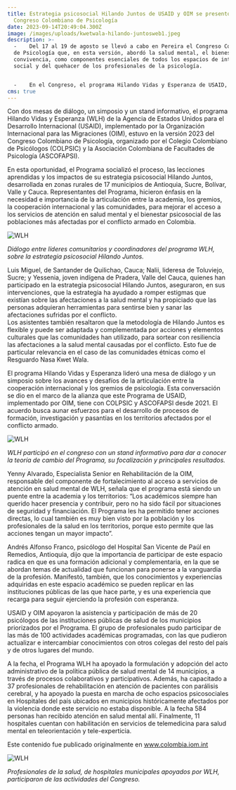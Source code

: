 ```yaml
---
title: Estrategia psicosocial Hilando Juntos de USAID y OIM se presentó en el
  Congreso Colombiano de Psicología
date: 2023-09-14T20:49:04.300Z
image: /images/uploads/kwetwala-hilando-juntosweb1.jpeg
description: >-
  -    Del 17 al 19 de agosto se llevó a cabo en Pereira el Congreso Colombiano
  de Psicología que, en esta versión, abordó la salud mental, el bienestar y la
  convivencia, como componentes esenciales de todos los espacios de intercambio
  social y del quehacer de los profesionales de la psicología.


  -    En el Congreso, el programa Hilando Vidas y Esperanza de USAID, implementado por OIM, presentó su estrategia psicosocial, Hilando Juntos, y reflexionó sobre la importancia de seguir generando puentes entre la Cooperación Internacional, los gremios y las comunidades.
cms: true
---
```

Con dos mesas de diálogo, un simposio y un stand informativo, el programa Hilando Vidas y Esperanza (WLH) de la Agencia de Estados Unidos para el Desarrollo Internacional (USAID), implementado por la Organización Internacional para las Migraciones (OIM), estuvo en la versión 2023 del Congreso Colombiano de Psicología, organizado por el Colegio Colombiano de Psicólogos (COLPSIC) y la Asociación Colombiana de Facultades de Psicología (ASCOFAPSI). 

En esta oportunidad, el Programa socializó el proceso, las lecciones aprendidas y los impactos de su estrategia psicosocial Hilando Juntos, desarrollada en zonas rurales de 17 municipios de Antioquia, Sucre, Bolívar, Valle y Cauca. Representantes del Programa, hicieron énfasis en la necesidad e importancia de la articulación entre la academia, los gremios, la cooperación internacional y las comunidades, para mejorar el acceso a los servicios de atención en salud mental y el bienestar psicosocial de las poblaciones más afectadas por el conflicto armado en Colombia. 

![WLH](https://colombia.iom.int/sites/g/files/tmzbdl1011/files/images/Notas/web2.jpg)

*Diálogo entre líderes comunitarios y coordinadores del programa WLH, sobre la estrategia psicosocial Hilando Juntos.*

Luis Miguel, de Santander de Quilichao, Cauca; Nalii, lideresa de Toluviejo, Sucre; y Yessenia, joven indígena de Pradera, Valle del Cauca, quienes han participado en la estrategia psicosocial Hilando Juntos, aseguraron, en sus intervenciones, que la estrategia ha ayudado a romper estigmas que existían sobre las afectaciones a la salud mental y ha propiciado que las personas adquieran herramientas para sentirse bien y sanar las afectaciones sufridas por el conflicto. \
Los asistentes también resaltaron que la metodología de Hilando Juntos es flexible y puede ser adaptada y complementada por acciones y elementos culturales que las comunidades han utilizado, para sortear con resiliencia las afectaciones a la salud mental causadas por el conflicto. Esto fue de particular relevancia en el caso de las comunidades étnicas como el Resguardo Nasa Kwet Wala.

El programa Hilando Vidas y Esperanza lideró una mesa de diálogo y un simposio sobre los avances y desafíos de la articulación entre la cooperación internacional y los gremios de psicología. Esta conversación se dio en el marco de la alianza que este Programa de USAID, implementado por OIM, tiene con COLPSIC y ASCOFAPSI desde 2021. El acuerdo busca aunar esfuerzos para el desarrollo de procesos de formación, investigación y pasantías en los territorios afectados por el conflicto armado. 

![WLH](https://colombia.iom.int/sites/g/files/tmzbdl1011/files/images/Notas/2.jpeg)

*WLH participó en el congreso con un stand informativo para dar a conocer la teoría de cambio del Programa, su focalización y principales resultados.*

Yenny Alvarado, Especialista Senior en Rehabilitación de la OIM, responsable del componente de fortalecimiento al acceso a servicios de atención en salud mental de WLH, señala que el programa está siendo un puente entre la academia y los territorios: “Los académicos siempre han querido hacer presencia y contribuir, pero no ha sido fácil por situaciones de seguridad y financiación. El Programa les ha permitido tener acciones directas, lo cual también es muy bien visto por la población y los profesionales de la salud en los territorios, porque esto permite que las acciones tengan un mayor impacto”.

Andrés Alfonso Franco, psicólogo del Hospital San Vicente de Paúl en Remedios, Antioquia, dijo que la importancia de participar de este espacio radica en que es una formación adicional y complementaria, en la que se abordan temas de actualidad que funcionan para ponerse a la vanguardia de la profesión. Manifestó, también, que los conocimientos y experiencias adquiridas en este espacio académico se pueden replicar en las instituciones públicas de las que hace parte, y es una experiencia que recarga para seguir ejerciendo la profesión con esperanza.

USAID y OIM apoyaron la asistencia y participación de más de 20 psicólogos de las instituciones públicas de salud de los municipios priorizados por el Programa. El grupo de profesionales pudo participar de las más de 100 actividades académicas programadas, con las que pudieron actualizar e intercambiar conocimientos con otros colegas del resto del país y de otros lugares del mundo. 

A la fecha, el Programa WLH ha apoyado la formulación y adopción del acto administrativo de la política pública de salud mental de 14 municipios, a través de procesos colaborativos y participativos. Además, ha capacitado a 37 profesionales de rehabilitación en atención de pacientes con parálisis cerebral, y ha apoyado la puesta en marcha de ocho espacios psicosociales en Hospitales del país ubicados en municipios históricamente afectados por la violencia donde este servicio no estaba disponible. A la fecha 584 personas han recibido atención en salud mental allí. Finalmente, 11 hospitales cuentan con habilitación en servicios de telemedicina para salud mental en teleorientación y tele-experticia.

Este contenido fue publicado originalmente en www.colombia.iom.int

![WLH](https://colombia.iom.int/sites/g/files/tmzbdl1011/files/images/Notas/web4.jpg)

*Profesionales de la salud, de hospitales municipales apoyados por WLH, participaron de las actividades del Congreso.*